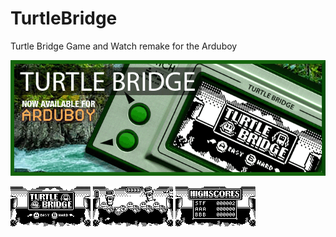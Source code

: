 # TurtleBridge
Turtle Bridge Game and Watch remake for the Arduboy

<img src="/ASSETS/TurtleBridge Banner.png" data-canonical-src="/ASSETS/TurtleBridge Banner.png" />

<img src="/ASSETS/Turtle Bridge_TitleScreen_new3.png" data-canonical-src="/ASSETS/Turtle Bridge_TitleScreen_new3.png" width="128" height="64" /> <img src="/ASSETS/TurtleBridge_AB_PREVIEW4.png" data-canonical-src="/ASSETS/TurtleBridge_AB_PREVIEW4.png" width="128" height="64" /> <img src="/ASSETS/Turtle Bridge_HighScoresScreen_Preview.png" data-canonical-src="/ASSETS/Turtle Bridge_HighScoresScreen_Preview.png" width="128" height="64" />
